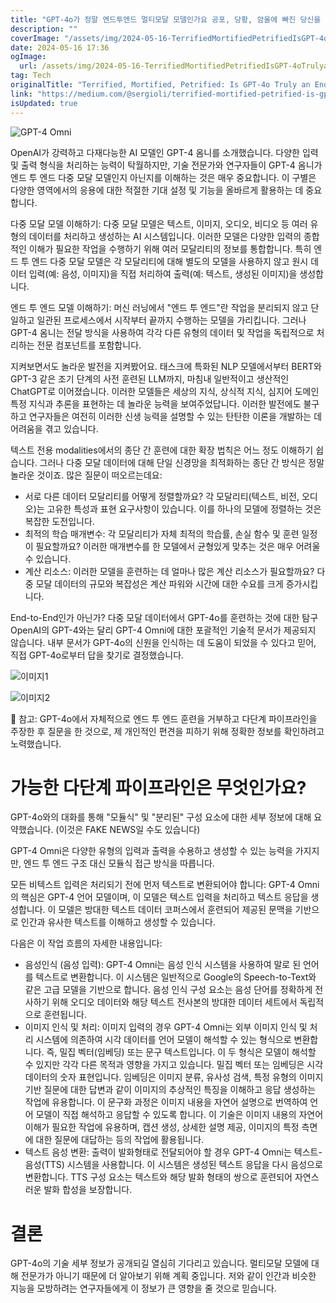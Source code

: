 ```yaml
---
title: "GPT-4o가 정말 엔드투엔드 멀티모달 모델인가요 공포, 당황, 암울에 빠진 당신을 떤들어드릴게요"
description: ""
coverImage: "/assets/img/2024-05-16-TerrifiedMortifiedPetrifiedIsGPT-4oTrulyanEnd-to-EndMulti-ModalModel_0.png"
date: 2024-05-16 17:36
ogImage: 
  url: /assets/img/2024-05-16-TerrifiedMortifiedPetrifiedIsGPT-4oTrulyanEnd-to-EndMulti-ModalModel_0.png
tag: Tech
originalTitle: "Terrified, Mortified, Petrified: Is GPT-4o Truly an End-to-End Multi-Modal Model?"
link: "https://medium.com/@sergioli/terrified-mortified-petrified-is-gpt-4o-truly-an-end-to-end-multi-modal-model-fe2ab3b934f2"
isUpdated: true
---
```






![GPT-4 Omni](/assets/img/2024-05-16-TerrifiedMortifiedPetrifiedIsGPT-4oTrulyanEnd-to-EndMulti-ModalModel_0.png)

OpenAI가 강력하고 다재다능한 AI 모델인 GPT-4 옴니를 소개했습니다. 다양한 입력 및 출력 형식을 처리하는 능력이 탁월하지만, 기술 전문가와 연구자들이 GPT-4 옴니가 엔드 투 엔드 다중 모달 모델인지 아닌지를 이해하는 것은 매우 중요합니다. 이 구별은 다양한 영역에서의 응용에 대한 적절한 기대 설정 및 기능을 올바르게 활용하는 데 중요합니다.

다중 모달 모델 이해하기: 다중 모달 모델은 텍스트, 이미지, 오디오, 비디오 등 여러 유형의 데이터를 처리하고 생성하는 AI 시스템입니다. 이러한 모델은 다양한 입력의 종합적인 이해가 필요한 작업을 수행하기 위해 여러 모달리티의 정보를 통합합니다. 특히 엔드 투 엔드 다중 모달 모델은 각 모달리티에 대해 별도의 모델을 사용하지 않고 원시 데이터 입력(예: 음성, 이미지)을 직접 처리하여 출력(예: 텍스트, 생성된 이미지)을 생성합니다.

엔드 투 엔드 모델 이해하기: 머신 러닝에서 "엔드 투 엔드"란 작업을 분리되지 않고 단일하고 일관된 프로세스에서 시작부터 끝까지 수행하는 모델을 가리킵니다. 그러나 GPT-4 옴니는 전달 방식을 사용하여 각각 다른 유형의 데이터 및 작업을 독립적으로 처리하는 전문 컴포넌트를 포함합니다.


<div class="content-ad"></div>

지켜보면서도 놀라운 발전을 지켜봤어요. 태스크에 특화된 NLP 모델에서부터 BERT와 GPT-3 같은 조기 단계의 사전 훈련된 LLM까지, 마침내 일반적이고 생산적인 ChatGPT로 이어졌습니다. 이러한 모델들은 세상의 지식, 상식적 지식, 심지어 도메인 특정 지식과 추론을 표현하는 데 놀라운 능력을 보여주었답니다. 이러한 발전에도 불구하고 연구자들은 여전히 이러한 신생 능력을 설명할 수 있는 탄탄한 이론을 개발하는 데 어려움을 겪고 있습니다.

텍스트 전용 modalities에서의 종단 간 훈련에 대한 확장 법칙은 어느 정도 이해하기 쉽습니다. 그러나 다중 모달 데이터에 대해 단일 신경망을 최적화하는 종단 간 방식은 정말 놀라운 것이죠. 많은 질문이 떠오르는데요:

<div class="content-ad"></div>

- 서로 다른 데이터 모달리티를 어떻게 정렬할까요? 각 모달리티(텍스트, 비전, 오디오)는 고유한 특성과 표현 요구사항이 있습니다. 이를 하나의 모델에 정렬하는 것은 복잡한 도전입니다.
- 최적의 학습 매개변수: 각 모달리티가 자체 최적의 학습률, 손실 함수 및 훈련 일정이 필요할까요? 이러한 매개변수를 한 모델에서 균형있게 맞추는 것은 매우 어려울 수 있습니다.
- 계산 리소스: 이러한 모델을 훈련하는 데 얼마나 많은 계산 리소스가 필요할까요? 다중 모달 데이터의 규모와 복잡성은 계산 파워와 시간에 대한 수요를 크게 증가시킵니다.

End-to-End인가 아닌가? 다중 모달 데이터에서 GPT-4o를 훈련하는 것에 대한 탐구 OpenAI의 GPT-4와는 달리 GPT-4 Omni에 대한 포괄적인 기술적 문서가 제공되지 않습니다. 내부 문서가 GPT-4o의 신원을 인식하는 데 도움이 되었을 수 있다고 믿어, 직접 GPT-4o로부터 답을 찾기로 결정했습니다.

![이미지1](/assets/img/2024-05-16-TerrifiedMortifiedPetrifiedIsGPT-4oTrulyanEnd-to-EndMulti-ModalModel_1.png)

![이미지2](/assets/img/2024-05-16-TerrifiedMortifiedPetrifiedIsGPT-4oTrulyanEnd-to-EndMulti-ModalModel_2.png)

<div class="content-ad"></div>

📝 참고: GPT-4o에서 자체적으로 엔드 투 엔드 훈련을 거부하고 다단계 파이프라인을 주장한 후 질문을 한 것으로, 제 개인적인 편견을 피하기 위해 정확한 정보를 확인하려고 노력했습니다.

# 가능한 다단계 파이프라인은 무엇인가요?

GPT-4o와의 대화를 통해 "모듈식" 및 "분리된" 구성 요소에 대한 세부 정보에 대해 요약했습니다. (이것은 FAKE NEWS일 수도 있습니다)

GPT-4 Omni은 다양한 유형의 입력과 출력을 수용하고 생성할 수 있는 능력을 가지지만, 엔드 투 엔드 구조 대신 모듈식 접근 방식을 따릅니다.

<div class="content-ad"></div>

모든 비텍스트 입력은 처리되기 전에 먼저 텍스트로 변환되어야 합니다: GPT-4 Omni의 핵심은 GPT-4 언어 모델이며, 이 모델은 텍스트 입력을 처리하고 텍스트 응답을 생성합니다. 이 모델은 방대한 텍스트 데이터 코퍼스에서 훈련되어 제공된 문맥을 기반으로 인간과 유사한 텍스트를 이해하고 생성할 수 있습니다.

다음은 이 작업 흐름의 자세한 내용입니다:

- 음성인식 (음성 입력): GPT-4 Omni는 음성 인식 시스템을 사용하여 말로 된 언어를 텍스트로 변환합니다. 이 시스템은 일반적으로 Google의 Speech-to-Text와 같은 고급 모델을 기반으로 합니다. 음성 인식 구성 요소는 음성 단어를 정확하게 전사하기 위해 오디오 데이터와 해당 텍스트 전사본의 방대한 데이터 세트에서 독립적으로 훈련됩니다.
- 이미지 인식 및 처리: 이미지 입력의 경우 GPT-4 Omni는 외부 이미지 인식 및 처리 시스템에 의존하여 시각 데이터를 언어 모델이 해석할 수 있는 형식으로 변환합니다. 즉, 밀집 벡터(임베딩) 또는 문구 텍스트입니다. 이 두 형식은 모델이 해석할 수 있지만 각각 다른 목적과 영향을 가지고 있습니다. 밀집 벡터 또는 임베딩은 시각 데이터의 숫자 표현입니다. 임베딩은 이미지 분류, 유사성 검색, 특정 유형의 이미지 기반 질문에 대한 답변과 같이 이미지의 추상적인 특징을 이해하고 응답 생성하는 작업에 유용합니다. 이 문구화 과정은 이미지 내용을 자연어 설명으로 번역하여 언어 모델이 직접 해석하고 응답할 수 있도록 합니다. 이 기술은 이미지 내용의 자연어 이해가 필요한 작업에 유용하며, 캡션 생성, 상세한 설명 제공, 이미지의 특정 측면에 대한 질문에 대답하는 등의 작업에 활용됩니다.
- 텍스트 음성 변환: 출력이 발화형태로 전달되어야 할 경우 GPT-4 Omni는 텍스트-음성(TTS) 시스템을 사용합니다. 이 시스템은 생성된 텍스트 응답을 다시 음성으로 변환합니다. TTS 구성 요소는 텍스트와 해당 발화 형태의 쌍으로 훈련되어 자연스러운 발화 합성을 보장합니다.

# 결론

<div class="content-ad"></div>

GPT-4o의 기술 세부 정보가 공개되길 열심히 기다리고 있습니다. 멀티모달 모델에 대해 전문가가 아니기 때문에 더 알아보기 위해 계획 중입니다. 저와 같이 인간과 비슷한 지능을 모방하려는 연구자들에게 이 정보가 큰 영향을 줄 것으로 믿습니다.